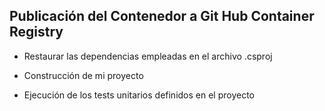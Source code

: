 ## Publicación del Contenedor a Git Hub Container Registry



- Restaurar las dependencias empleadas en el archivo .csproj



- Construcción de mi proyecto



- Ejecución de los tests unitarios definidos en el proyecto


